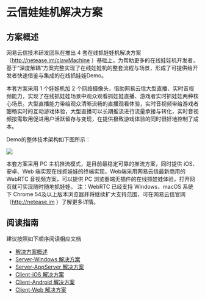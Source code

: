 # 云信娃娃机解决方案

## 方案概述

网易云信技术研发团队在推出 4 套在线抓娃娃机解决方案（http://netease.im/clawMachine ）基础上，为帮助更多的在线娃娃机开发者，基于“深度解耦”方案完整实现了在线娃娃机的整套流程与场景，形成了可提供给开发者快速借鉴与集成的在线抓娃娃Demo。


本套方案采用 1 个娃娃机加 2 个网络摄像头，借助网易云信大型直播、实时音视频能力，实现了在线抓娃娃场景中观众观看抓娃娃直播、游戏者实时抓娃娃两种核心场景。大型直播能力带给观众清晰流畅的直播观看体验，实时音视频带给游戏者酣畅实时的互动游戏体验，大型直播可以长期推流进行流量承接与转化，实时音视频按需取用促进用户活跃留存与变现，在提供极致游戏体验的同时很好地控制了成本。

Demo的整体技术架构如下图所示： 

![](http://yx-web.nos.netease.com/official/default/001.jpeg)

本套方案采用 PC 主机推流模式，是目前最稳定可靠的推流方案，同时提供 iOS、安卓、Web 端实现在线抓娃娃的终端实现，Web端采用网易云信最新商用的 WebRTC 音视频方案，可以提供 PC 浏览器端无插件的在线抓娃娃体验，打开网页就可实现随时随地抓娃娃。 注：WebRTC 已经支持 Windows、macOS 系统下 Chrome 54及以上版本浏览器并将继续扩大支持范围，可在网易云信官网 （http://netease.im ）了解更多详情。

## 阅读指南

建议按照如下顺序阅读相应文档

* [解决方案概述](http://docs.netease.im/docs/product/%E9%80%9A%E7%94%A8/%E7%BD%91%E6%98%93%E4%BA%91%E4%BF%A1%E5%9C%A8%E7%BA%BF%E6%8A%93%E5%A8%83%E5%A8%83%E8%A7%A3%E5%86%B3%E6%96%B9%E6%A1%88Demo%E8%AF%B4%E6%98%8E%E6%96%87%E6%A1%A3)
* [Server-Windows 解决方案](./Wawaji-Server-Windows)
* [Server-AppServer 解决方案](./Wawaji-Server-AppServer)
* [Client-iOS 解决方案](./Wawaji-Client-iOS)
* [Client-Android 解决方案](./Wawaji-Client-Android)
* [Client-Web 解决方案](./Wawaji-Client-Web)




